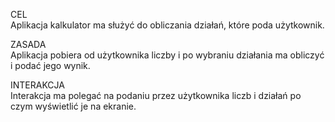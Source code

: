 CEL <br>
Aplikacja kalkulator ma służyć do obliczania działań, które poda użytkownik.

ZASADA <br>
Aplikacja pobiera od użytkownika liczby i po wybraniu działania ma obliczyć i podać jego wynik.

INTERAKCJA <br>
Interakcja ma polegać na podaniu przez użytkownika liczb i działań po czym wyświetlić je na ekranie.
